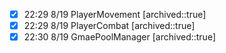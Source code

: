 
- [x] 22:29 8/19 PlayerMovement
	[archived::true]
- [x] 22:29 8/19 PlayerCombat
	[archived::true]
- [x] 22:30 8/19 GmaePoolManager
	[archived::true]